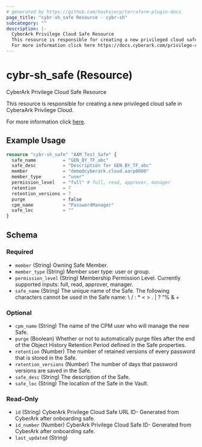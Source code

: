 ```yaml
---
# generated by https://github.com/hashicorp/terraform-plugin-docs
page_title: "cybr-sh_safe Resource - cybr-sh"
subcategory: ""
description: |-
  CyberArk Privilege Cloud Safe Resource
  This resource is responsible for creating a new privileged cloud safe in CyberaArk Privilege Cloud.
  For more information click here https://docs.cyberark.com/privilege-cloud-shared-services/latest/en/Content/WebServices/Add%20Safe.htm.
---
```


# cybr-sh_safe (Resource)

CyberArk Privilege Cloud Safe Resource

This resource is responsible for creating a new privileged cloud safe in CyberaArk Privilege Cloud.

For more information click [here](https://docs.cyberark.com/privilege-cloud-shared-services/latest/en/Content/WebServices/Add%20Safe.htm).

## Example Usage

```terraform
resource "cybr-sh_safe" "AAM_Test_Safe" {
  safe_name          = "GEN_BY_TF_abc"
  safe_desc          = "Description for GEN_BY_TF_abc"
  member             = "demo@cyberark.cloud.aarp0000"
  member_type        = "user"
  permission_level   = "full" # full, read, approver, manager
  retention          = 7
  retention_versions = 7
  purge              = false
  cpm_name           = "PasswordManager"
  safe_loc           = ""
}
```

<!-- schema generated by tfplugindocs -->
## Schema

### Required

- `member` (String) Owning Safe Member.
- `member_type` (String) Member user type: user or group.
- `permission_level` (String) Membership Permission Level. Currently supported inputs: full, read, approver, manager.
- `safe_name` (String) The unique name of the Safe. The following characters cannot be used in the Safe name: \ / : * < > . | ? “% & +

### Optional

- `cpm_name` (String) The name of the CPM user who will manage the new Safe.
- `purge` (Boolean) Whether or not to automatically purge files after the end of the Object History Retention Period defined in the Safe properties.
- `retention` (Number) The number of retained versions of every password that is stored in the Safe.
- `retention_versions` (Number) The number of days that password versions are saved in the Safe.
- `safe_desc` (String) The description of the Safe.
- `safe_loc` (String) The location of the Safe in the Vault.

### Read-Only

- `id` (String) CyberArk Privilege Cloud Safe URL ID- Generated from CyberArk after onboarding safe.
- `id_number` (Number) CyberArk Privilege Cloud Safe ID- Generated from CyberArk after onboarding safe.
- `last_updated` (String)
